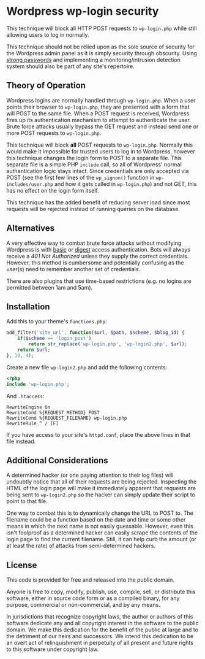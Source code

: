 Wordpress wp-login security
===========================
This technique will block all HTTP POST requests to `wp-login.php` while still
allowing users to log in normally.

This technique should not be relied upon as the sole source of security for the
Wordpress admin panel as it is simply security through obscurity.  Using
[strong passwords](http://xkcd.com/936/) and implementing a monitoring/intrusion
detection system should also be part of any site's repertoire.

Theory of Operation
-------------------
Wordpress logins are normally handled through `wp-login.php`.  When a user
points their browser to `wp-login.php`, they are presented with a form that will
POST to the same file.  When a POST request is received, Wordpress fires up its
authentication mechanism to attempt to authenticate the user.  Brute force
attacks usually bypass the GET request and instead send one or more POST
requests to `wp-login.php`.

This technique will block **all** POST requests to `wp-login.php`.  Normally
this would make it impossible for trusted users to log in to Wordpress, however
this technique changes the login form to POST to a separate file.  This separate
file is a simple PHP `include` call, so all of Wordpress' normal authentication
logic stays intact.  Since credentials are only accepted via POST (see the first
few lines of the `wp_signon()` function in `wp-includes/user.php` and how it
gets called in `wp-login.php`) and not GET, this has no effect on the login form
itself.

This technique has the added benefit of reducing server load since most requests
will be rejected instead of running queries on the database.

Alternatives
------------
A very effective way to combat brute force attacks without modifying Wordpress
is with [basic](http://en.wikipedia.org/wiki/Basic_access_authentication) or 
[digest](http://en.wikipedia.org/wiki/Digest_access_authentication) access
authentication. Bots will always receive a *401 Not Authorized* unless they
supply the correct credentials.  However, this method is cumbersome and
potentially confusing as the user(s) need to remember another set of
credentials.

There are also plugins that use time-based restrictions (e.g. no logins are
permitted between 1am and 5am).

Installation
------------
Add this to your theme's `functions.php`:
```php
add_filter('site_url', function($url, $path, $scheme, $blog_id) {
	if($scheme == 'login_post')
		return str_replace('wp-login.php', 'wp-login2.php', $url);
	return $url;
}, 10, 4);
```
Create a new file `wp-login2.php` and add the following contents:
```php
<?php
include 'wp-login.php';
```
And `.htaccess`:
```ApacheConf
RewriteEngine On
RewriteCond %{REQUEST_METHOD} POST
RewriteCond %{REQUEST_FILENAME} wp-login.php
RewriteRule ^ / [F]
```
If you have access to your site's `httpd.conf`, place the above lines in that
file instead.

Additional Considerations
-------------------------
A determined hacker (or one paying attention to their log files) will undoubtly
notice that all of their requests are being rejected.  Inspecting the HTML of
the login page will make it immediately apparent that requests are being sent to
`wp-login2.php` so the hacker can simply update their script to point to that
file.

One way to combat this is to dynamically change the URL to POST to.  The
filename could be a function based on the date and time or some other means in
which the next name is not easily guessable.  However, even this isn't foolproof
as a determined hacker can easily scrape the contents of the login page to find
the current filename.  Still, it can help curb the amount (or at least the 
rate) of attacks from semi-determined hackers.

License
-------
This code is provided for free and released into the public domain.

Anyone is free to copy, modify, publish, use, compile, sell, or distribute this
software, either in source code form or as a compiled binary, for any purpose,
commercial or non-commercial, and by any means.

In jurisdictions that recognize copyright laws, the author or authors of this
software dedicate any and all copyright interest in the software to the public
domain. We make this dedication for the benefit of the public at large and to
the detriment of our heirs and successors. We intend this dedication to be an
overt act of relinquishment in perpetuity of all present and future rights to
this software under copyright law.